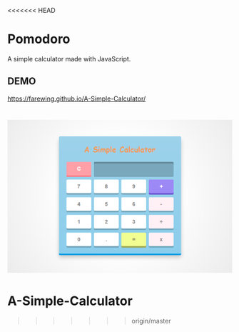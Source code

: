 <<<<<<< HEAD
# Pomodoro
A simple calculator made with JavaScript.

## DEMO
https://farewing.github.io/A-Simple-Calculator/

![demo](calculator.png)
=======
# A-Simple-Calculator

>>>>>>> origin/master
